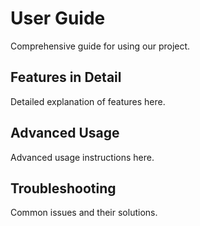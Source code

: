 # User Guide

Comprehensive guide for using our project.

## Features in Detail

Detailed explanation of features here.

## Advanced Usage

Advanced usage instructions here.

## Troubleshooting

Common issues and their solutions.

